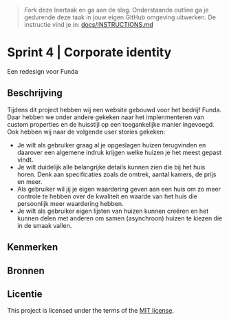 > _Fork_ deze leertaak en ga aan de slag. 
Onderstaande outline ga je gedurende deze taak in jouw eigen GitHub omgeving uitwerken. 
De instructie vind je in: [docs/INSTRUCTIONS.md](docs/INSTRUCTIONS.md)

# Sprint 4 | Corporate identity
Een redesign voor Funda

## Beschrijving
<!-- In de Beschrijving staat hoe je project er uit ziet, hoe het werkt en wat je er mee kan. -->
<!-- Voeg een mooie poster visual toe 📸 -->
<!-- Voeg een link toe naar Github Pages 🌐-->
Tijdens dit project hebben wij een website gebouwd voor het bedrijf Funda. Daar hebben we onder andere gekeken naar het implenmenteren van custom properties en de huisstijl op een toegankelijke manier ingevoegd. Ook hebben wij naar de volgende user stories gekeken:

* Je wilt als gebruiker graag al je opgeslagen huizen terugvinden en daarover een algemene indruk krijgen welke huizen je het meest gepast vindt.
* Je wilt duidelijk alle belangrijke details kunnen zien die bij het huis horen. Denk aan specificaties zoals de omtrek, aantal kamers, de prijs en meer.
* Als gebruiker wil jij je eigen waardering geven aan een huis om zo meer controle te hebben over de kwaliteit en waarde van het huis die persoonlijk meer waardering hebben.
* Je wilt als gebruiker eigen lijsten van huizen kunnen creëren en het kunnen delen met anderen om samen (asynchroon) huizen te kiezen die in de smaak vallen.

## Kenmerken
<!-- Bij Kenmerken staat welke technieken zijn gebruikt en hoe. Wat is de HTML structuur? Wat zijn de belangrijkste dingen in CSS? Wat is er met Javascript gedaan en hoe? Misschien heb je een framwork of library gebruikt? -->

## Bronnen

## Licentie

This project is licensed under the terms of the [MIT license](./LICENSE).
